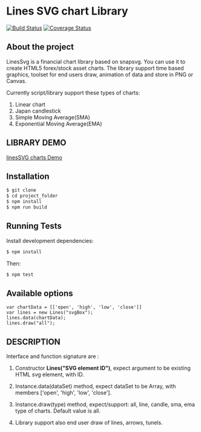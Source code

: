 # Lines SVG chart Library

[![Build Status](https://travis-ci.org/bbvox/lines-svg.svg?branch=master)](https://travis-ci.org/bbvox/lines-svg)
[![Coverage Status](https://coveralls.io/repos/github/bbvox/lines-svg/badge.svg?branch=master)](https://coveralls.io/github/bbvox/lines-svg?branch=master)

## About the project

LinesSvg is a financial chart library based on snapsvg. You can use it to create HTML5 forex/stock asset charts. The library support time based graphics, toolset for end users draw, animation of data and store in PNG or Canvas.

Currently script/library support these types of charts:
 1. Linear chart
 2. Japan candlestick
 3. Simple Moving Average(SMA)
 4. Exponential Moving Average(EMA)

## LIBRARY DEMO

[linesSVG charts Demo](https://bbvox.github.io/lines-svg/example/demo.html)

## Installation

```bash
$ git clone
$ cd project_folder
$ npm install
$ npm run build
```

## Running Tests

Install development dependencies:

```bash
$ npm install
```

Then:

```bash
$ npm test
```

## Available options

```
var chartData = [['open', 'high', 'low', 'close']]
var lines = new Lines("svgBox");
lines.data(chartData);
lines.draw("all");
```

## DESCRIPTION

Interface and function signature are : 
1. Constructor <b>Lines("SVG element ID")</b>, expect argument to be existing HTML svg element, with ID.
2. Instance.data(dataSet) method, expect dataSet to be Array, with members ['open', 'high', 'low', 'close'].
3. Instance.draw(type) method, expect/support: all, line, candle, sma, ema type of charts. Default value is all.

4. Library support also end user draw of lines, arrows, tunels.
